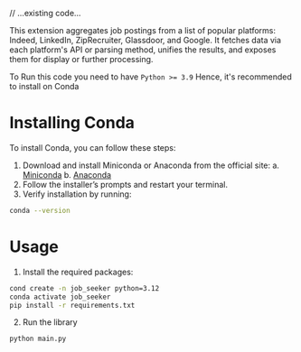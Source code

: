 // ...existing code...



This extension aggregates job postings from a list of popular platforms:
Indeed, LinkedIn, ZipRecruiter, Glassdoor, and Google. It fetches data
via each platform's API or parsing method, unifies the results, and
exposes them for display or further processing.


To Run this code you need to have `Python >= 3.9`
Hence, it's recommended to install on Conda

# Installing Conda 

To install Conda, you can follow these steps:

1. Download and install Miniconda or Anaconda from the official site:
    a. [Miniconda](https://docs.conda.io/en/latest/miniconda.html)
    b. [Anaconda](https://www.anaconda.com/products/distribution)
2. Follow the installer’s prompts and restart your terminal.
3. Verify installation by running:


```bash
conda --version
```


# Usage
1. Install the required packages:
```bash
cond create -n job_seeker python=3.12
conda activate job_seeker
pip install -r requirements.txt
```

2. Run the library
```bash
python main.py
```